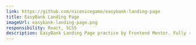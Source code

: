 ```yaml
---
link: https://github.com/nicenicegame/easybank-landing-page
title: EasyBank Landing Page
imageUrl: easybank-landing-page.png
responsibility: React, SCSS
description: EasyBank Landing Page practice by Frontend Mentor. Fully responsive using React with parcel.
---
```

